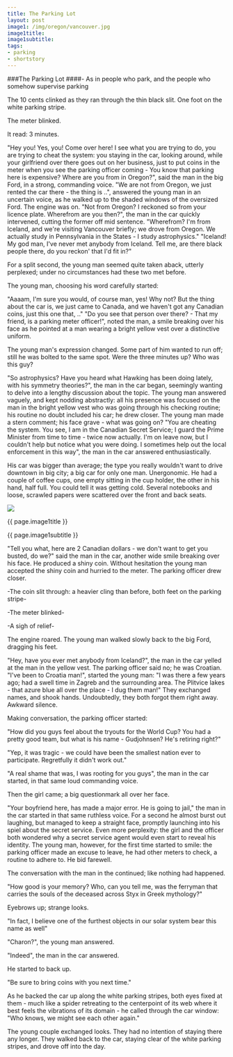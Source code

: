 ```yaml
---
title: The Parking Lot 
layout: post
image1: /img/oregon/vancouver.jpg
image1title: 
image1subtitle: 
tags:
- parking
- shortstory
---
```


###The Parking Lot 
####- As in people who park, and the people who somehow supervise parking

The 10 cents clinked as they ran through the thin black slit. One foot on the white parking stripe.

The meter blinked. 

It read: 3 minutes.

"Hey you! Yes, you! Come over here! I see what you are trying to do, you are trying to cheat the system: you staying in the car, looking around, while your girlfriend over there goes out on her business, just to put coins in the meter when you see the parking officer coming - You know that parking here is expensive? Where are you from in Oregon?", said the man in the big Ford, in a strong, commanding voice.
"We are not from Oregon, we just rented the car there - the thing is ..", answered the young man in an uncertain voice, as he walked up to the shaded windows of the oversized Ford. The engine was on.
"Not from Oregon? I reckoned so from your licence plate. Wherefrom are you then?", the man in the car quickly intervened, cutting the former off mid sentence.
"Wherefrom? I'm from Iceland, and we're visiting Vancouver briefly; we drove from Oregon. We actually study in Pennsylvania in the States - I study astrophysics."
"Iceland! My god man, I've never met anybody from Iceland. Tell me, are there black people there, do you reckon' that I'd fit in?"

For a split second, the young man seemed quite taken aback, utterly perplexed; under no circumstances had these two met before. 

The young man, choosing his word carefully started:

"Aaaam, I'm sure you would, of course man, yes! Why not? But the thing about the car is, we just came to Canada, and we haven't got any Canadian coins, just this one that, .."
"Do you see that person over there? - That my friend, is a parking meter officer!", noted the man, a smile breaking over his face as he pointed at a man wearing a bright yellow vest over a distinctive uniform.

The young man's expression changed. 
Some part of him wanted to run off; still he was bolted to the same spot. 
Were the three minutes up? Who was this guy?

"So astrophysics? Have you heard what Hawking has been doing lately, with his symmetry theories?", the man in the car began, seemingly wanting to delve into a lengthy discussion about the topic.
The young man answered vaguely, and kept nodding abstractly: all his presence was focused on the man in the bright yellow vest who was going through his checking routine; his routine no doubt included his car; he drew closer.
The young man made a stern comment; his face grave - what was going on?
"You are cheating the system. You see, I am in the Canadian Secret Service; I guard the Prime Minister from time to time - twice now actually. I'm on leave now, but I couldn't help but notice what you were doing. I sometimes help out the local enforcement in this way", the man in the car answered enthusiastically. 

His car was bigger than average; the type you really wouldn't want to drive downtown in big city; a big car for only one man. Unergonomic. 
He had a couple of coffee cups, one empty sitting in the cup holder, the other in his hand, half full.
You could tell it was getting cold. 
Several notebooks and loose, scrawled papers were scattered over the front and back seats. 

<div id="myCarousel" class="carousel slide">
  <!-- Carousel items -->
	<div class="carousel-inner">
		<div class="active item">
			<img class="carouselImage" src=" {{ page.image1 }}"> 
			<div class="container">
				<div class="carousel-caption">
					<p class="lead"> {{ page.image1title }}</p>
					<p class="muted"> {{ page.image1subtitle }}</p>
				</div>
			</div>
		</div>
	</div>
</div>

"Tell you what, here are 2 Canadian dollars - we don't want to get you busted, do we?" said the man in the car, another wide smile breaking over his face. He produced a shiny coin. 
Without hesitation the young man accepted the shiny coin and hurried to the meter.
The parking officer drew closer.

-The coin slit through: a heavier cling than before, both feet on the parking stripe-

-The meter blinked-

-A sigh of relief-

The engine roared. The young man walked slowly back to the big Ford, dragging his feet.

"Hey, have you ever met anybody from Iceland?", the man in the car yelled at the man in the yellow vest.
The parking officer said no; he was Croatian. 
"I've been to Croatia man!", started the young man: "I was there a few years ago; had a swell time in Zagreb and the surrounding area. The Plitvice lakes - that azure blue all over the place - I dug them man!"
They exchanged names, and shook hands. Undoubtedly, they both forgot them right away. Awkward silence.


Making conversation, the parking officer started:


"How did you guys feel about the tryouts for the World Cup? You had a pretty good team, but what is his name - Gudjohnsen? He's retiring right?" 

"Yep, it was tragic - we could have been the smallest nation ever to participate. Regretfully it didn't work out."

"A real shame that was, I was rooting for you guys", the man in the car started, in that same loud commanding voice.


Then the girl came; a big questionmark all over her face.


"Your boyfriend here, has made a major error. He is going to jail," the man in the car started in that same ruthless voice. 
For a second he almost burst out laughing, but managed to keep a straight face, promptly launching into his spiel about the secret service.
Even more perplexity: the girl and the officer both wondered why a secret service agent would even start to reveal his identity.
The young man, however, for the first time started to smile: the parking officer made an excuse to leave, he had other meters to check, a routine to adhere to. 
He bid farewell.

The conversation with the man in the continued; like nothing had happened.

"How good is your memory? Who, can you tell me, was the ferryman that carries the souls of the deceased across Styx in Greek mythology?"

Eyebrows up; strange looks.

"In fact, I believe one of the furthest objects in our solar system bear this name as well"

"Charon?", the young man answered.

"Indeed", the man in the car answered. 

He started to back up.

"Be sure to bring coins with you next time."

As he backed the car up along the white parking stripes, both eyes fixed at them - much like a spider retreating to the centerpoint of its web where it best feels the vibrations of its domain - he called through the car window: "Who knows, we might see each other again."


The young couple exchanged looks. 
They had no intention of staying there any longer.
They walked back to the car, staying clear of the white parking stripes, and drove off into the day.
